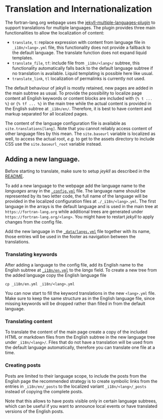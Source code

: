 Translation and Internationalization
====================================

The fortran-lang.org webpage uses the
[jekyll-multiple-languages-plugin](https://github.com/kurtsson/jekyll-multiple-languages-plugin)
to support translations for multiple languages.
The plugin provides three main functionalities to allow the localization of content:

- `translate`, `t`:
  replace expression with content from language file in ``_i18n/<lang>.yml`` file,
  this functionality does not provide a fallback to the default language.
  The translate function does not expand liquid templates.
- `translate_file`, `tf`:
  include file from ``_i18n/<lang>/`` subtree, this functionality automatically
  falls back to the default language subtree if no translation is available.
  Liquid templating is possible here like usual.
- `translate_link`, `tl`
  localization of permalinks is currently not used.

The default behaviour of jekyll is mostly retained, new pages are added in the main
subtree as usual. To provide the possibility to localize page content all English
keywords or content blocks are included with ``{% t ... %}`` or ``{% tf ... %}`` in the
main tree while the actual content is provided in the English subtree at ``_i18n/en/``.
Therefore, it is best to have content and markup separated for all localized pages.

The content of the language configuration file is available as ``site.translations[lang]``.
Note that you cannot reliably access content of other language files by this mean.
The ``site.baseurl`` variable is localized as well, to access the actual root, *e.g.*
to get to the assets directory to include CSS use the ``site.baseurl_root`` variable instead.


## Adding a new language.

Before starting to translate, make sure to setup *jeykll* as described in the
[README](./README.md).

To add a new language to the webpage add the language name to the *languages* array
in the [``_config.yml``](./_config.yml) file.
The language name should be represented by its two letter code, the full name of the
language will be provided in the localized configuration files at ``./_i18n/<lang>.yml``.
The first language in the arrays is the default language and is used in the main tree
at ``https://fortran-lang.org`` while additional trees are generated under
``https://fortran-lang.org/<lang>``.
You might have to restart *jekyll* to apply changes from the config file.

Add the new language in the [``_data/langs.yml``](./_data/langs.yml) file together with
its name, those entries will be used in the footer as navigation between the translations.


### Translating keywords

After adding a language to the config file, add its English name to the English subtree
at [``_i18n/en.yml``](./_i18n/en.yml) to the *langs* field.
To create a new tree from the added language copy the English language file

```
cp _i18n/en.yml _i18n/<lang>.yml
```

You can now start to fill the keyword translations in the new ``<lang>.yml`` file.
Make sure to keep the same structure as in the English language file, since missing
keywords will be dropped rather than filled in from the default language.


### Translating content

To translate the content of the main page create a copy of the included HTML or markdown
files from the English subtree in the new language tree under ``_i18n/<lang>/``.
Files that do not have a translation will be used from the default language automatically,
therefore you can translate one file at a time.


### Creating posts

Posts are limited to their language scope, to include the posts from the English page
the recommended strategy is to create symbolic links from the entries in
``_i18n/en/_posts`` to the localized variant ``_i18n/<lang>/_posts`` instead of
copying the complete posts.

Note that this allows to have posts visible only in certain language subtrees, which
can be useful if you want to announce local events or have translated versions of
the English posts.
